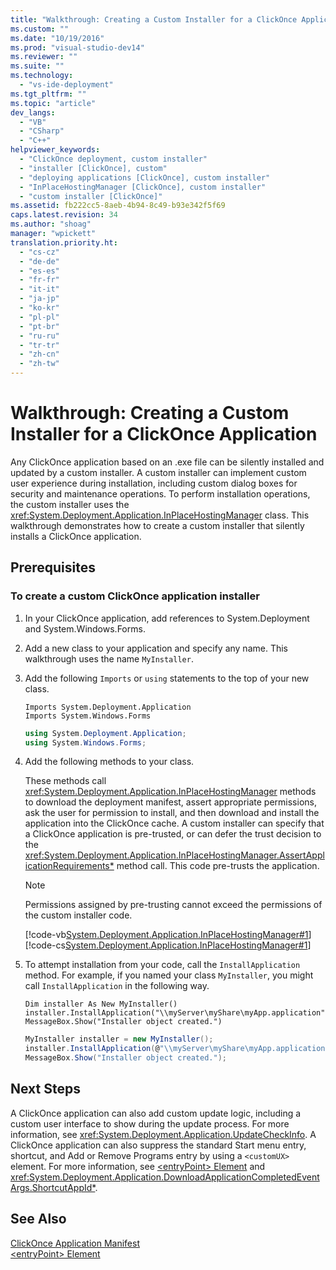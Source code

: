 ```yaml
---
title: "Walkthrough: Creating a Custom Installer for a ClickOnce Application"
ms.custom: ""
ms.date: "10/19/2016"
ms.prod: "visual-studio-dev14"
ms.reviewer: ""
ms.suite: ""
ms.technology: 
  - "vs-ide-deployment"
ms.tgt_pltfrm: ""
ms.topic: "article"
dev_langs: 
  - "VB"
  - "CSharp"
  - "C++"
helpviewer_keywords: 
  - "ClickOnce deployment, custom installer"
  - "installer [ClickOnce], custom"
  - "deploying applications [ClickOnce], custom installer"
  - "InPlaceHostingManager [ClickOnce], custom installer"
  - "custom installer [ClickOnce]"
ms.assetid: fb222cc5-8aeb-4b94-8c49-b93e342f5f69
caps.latest.revision: 34
ms.author: "shoag"
manager: "wpickett"
translation.priority.ht: 
  - "cs-cz"
  - "de-de"
  - "es-es"
  - "fr-fr"
  - "it-it"
  - "ja-jp"
  - "ko-kr"
  - "pl-pl"
  - "pt-br"
  - "ru-ru"
  - "tr-tr"
  - "zh-cn"
  - "zh-tw"
---
```

# Walkthrough: Creating a Custom Installer for a ClickOnce Application
Any ClickOnce application based on an .exe file can be silently installed and updated by a custom installer. A custom installer can implement custom user experience during installation, including custom dialog boxes for security and maintenance operations. To perform installation operations, the custom installer uses the <xref:System.Deployment.Application.InPlaceHostingManager> class. This walkthrough demonstrates how to create a custom installer that silently installs a ClickOnce application.  
  
## Prerequisites  
  
### To create a custom ClickOnce application installer  
  
1.  In your ClickOnce application, add references to System.Deployment and System.Windows.Forms.  
  
2.  Add a new class to your application and specify any name. This walkthrough uses the name `MyInstaller`.  
  
3.  Add the following `Imports` or `using` statements to the top of your new class.  
  
    ```vb#  
    Imports System.Deployment.Application  
    Imports System.Windows.Forms  
    ```  
  
    ```c#  
    using System.Deployment.Application;  
    using System.Windows.Forms;  
    ```  
  
4.  Add the following methods to your class.  
  
     These methods call <xref:System.Deployment.Application.InPlaceHostingManager> methods to download the deployment manifest, assert appropriate permissions, ask the user for permission to install, and then download and install the application into the ClickOnce cache. A custom installer can specify that a ClickOnce application is pre-trusted, or can defer the trust decision to the <xref:System.Deployment.Application.InPlaceHostingManager.AssertApplicationRequirements*> method call. This code pre-trusts the application.  
  
    > [!NOTE]
    >  Permissions assigned by pre-trusting cannot exceed the permissions of the custom installer code.  
  
     [!code-vb[System.Deployment.Application.InPlaceHostingManager#1](../deployment/codesnippet/VisualBasic/walkthrough--creating-a-custom-installer-for-a-clickonce-application_1.vb)]
     [!code-cs[System.Deployment.Application.InPlaceHostingManager#1](../deployment/codesnippet/CSharp/walkthrough--creating-a-custom-installer-for-a-clickonce-application_1.cs)]  
  
5.  To attempt installation from your code, call the `InstallApplication` method. For example, if you named your class `MyInstaller`, you might call `InstallApplication` in the following way.  
  
    ```vb#  
    Dim installer As New MyInstaller()  
    installer.InstallApplication("\\myServer\myShare\myApp.application")  
    MessageBox.Show("Installer object created.")  
    ```  
  
    ```c#  
    MyInstaller installer = new MyInstaller();  
    installer.InstallApplication(@"\\myServer\myShare\myApp.application");  
    MessageBox.Show("Installer object created.");  
    ```  
  
## Next Steps  
 A ClickOnce application can also add custom update logic, including a custom user interface to show during the update process. For more information, see <xref:System.Deployment.Application.UpdateCheckInfo>. A ClickOnce application can also suppress the standard Start menu entry, shortcut, and Add or Remove Programs entry by using a `<customUX>` element. For more information, see [\<entryPoint> Element](../deployment/-entrypoint--element--clickonce-application-.md) and <xref:System.Deployment.Application.DownloadApplicationCompletedEventArgs.ShortcutAppId*>.  
  
## See Also  
 [ClickOnce Application Manifest](../deployment/clickonce-application-manifest.md)   
 [\<entryPoint> Element](../deployment/-entrypoint--element--clickonce-application-.md)